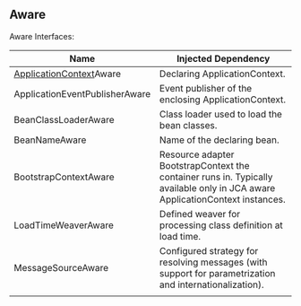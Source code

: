 ## Aware

Aware Interfaces:

| Name | Injected Dependency |
| ---- | ------------------- |
|[ApplicationContext](/note/applicationContext/applicationContext.md)Aware  |Declaring ApplicationContext.  |
|ApplicationEventPublisherAware  |	Event publisher of the enclosing  ApplicationContext.  |
|BeanClassLoaderAware  |Class loader used to load the bean classes.  |
|BeanNameAware|Name of the declaring bean.|
|BootstrapContextAware|Resource adapter BootstrapContext the container runs in. Typically available only in JCA aware ApplicationContext instances.
|LoadTimeWeaverAware | Defined weaver for processing class definition at load time.|
|MessageSourceAware|Configured strategy for resolving messages (with support for parametrization and internationalization).|
|||
